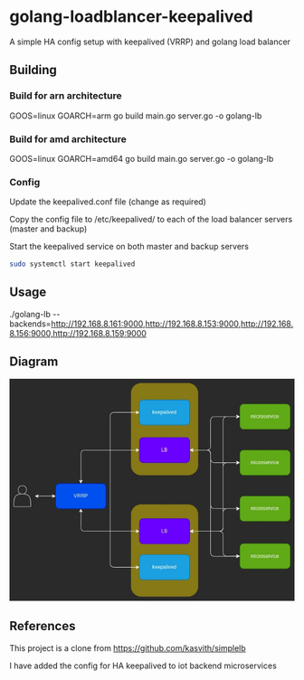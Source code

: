 # golang-loadblancer-keepalived
A simple HA config setup  with keepalived (VRRP) and golang load balancer

## Building

### Build for arn architecture

GOOS=linux GOARCH=arm go build main.go server.go -o golang-lb


### Build for amd architecture 

GOOS=linux GOARCH=amd64 go build main.go server.go -o golang-lb

### Config

Update the keepalived.conf file (change as required)

Copy the config file to /etc/keepalived/ to each of the load balancer servers (master and backup)

Start the keepalived service on both master and backup servers

```bash
sudo systemctl start keepalived
```

## Usage

./golang-lb --backends=http://192.168.8.161:9000,http://192.168.8.153:9000,http://192.168.8.156:9000,http://192.168.8.159:9000


## Diagram

![Overview](keepalived-golang-lb.jpg)

## References

This project is a clone from https://github.com/kasvith/simplelb

I have added the config for HA keepalived to iot backend microservices

